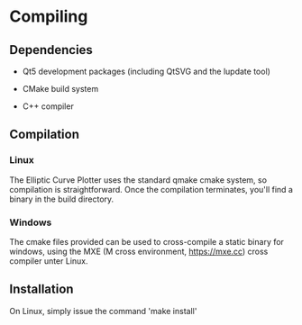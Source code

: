 # Compiling

## Dependencies

* Qt5 development packages (including QtSVG and the lupdate tool)

* CMake build system

* C++ compiler

## Compilation

### Linux

The Elliptic Curve Plotter uses the standard qmake cmake system, so compilation
is straightforward. Once the compilation terminates, you'll find a binary in the
build directory.

### Windows

The cmake files provided can be used to cross-compile a static binary for
windows, using the MXE (M cross environment, https://mxe.cc) cross compiler
unter Linux.


## Installation

On Linux, simply issue the command 'make install'
